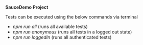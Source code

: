 **SauceDemo Project**

Tests can be executed using the below commands via terminal
- _npm run all_ (runs all available tests)
- _npm run anonymous_ (runs all tests in a logged out state)
- _npm run loggedIn_ (runs all authenticated tests)

